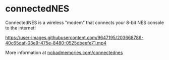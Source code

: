 # connectedNES
ConnectedNES is a wireless "modem" that connects your 8-bit NES console to the internet!

https://user-images.githubusercontent.com/9647195/203668786-40c65daf-03e9-475e-8480-0525dbeefe71.mp4

More information at [nobadmemories.com/connectednes](http://www.nobadmemories.com/connectednes)
